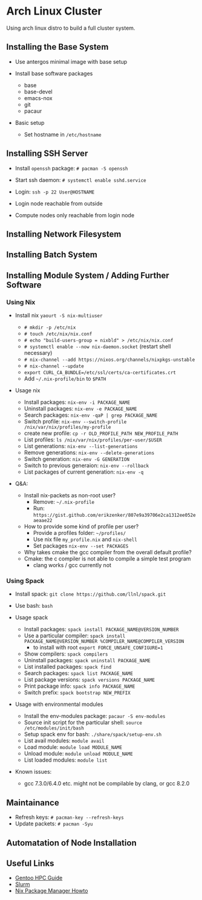 

# Arch Linux Cluster

Using arch linux distro to build a full cluster system.

## Installing the Base System

* Use antergos minimal image with base setup

* Install base software packages
  - base
  - base-devel
  - emacs-nox
  - git
  - pacaur


* Basic setup
  - Set hostname in `/etc/hostname`


## Installing SSH Server

* Install `openssh` package: `# pacman -S openssh`
* Start ssh daemon: `# systemctl enable sshd.service`
* Login: `ssh -p 22 User@HOSTNAME`

* Login node reachable from outside
* Compute nodes only reachable from login node

## Installing Network Filesystem

## Installing Batch System

## Installing Module System / Adding Further Software
### Using Nix
* Install nix `yaourt -S nix-multiuser`
  - `# mkdir -p /etc/nix`
  - `# touch /etc/nix/nix.conf`
  - `# echo "build-users-group = nixbld" > /etc/nix/nix.conf`
  - `# systemctl enable --now nix-daemon.socket` (restart shell necessary)
  - `# nix-channel --add https://nixos.org/channels/nixpkgs-unstable`
  - `# nix-channel --update`
  - `export CURL_CA_BUNDLE=/etc/ssl/certs/ca-certificates.crt`
  - Add `~/.nix-profile/bin` to `$PATH`

* Usage nix
  - Install packages: `nix-env -i PACKAGE_NAME`
  - Uninstall packages: `nix-env -e PACKAGE_NAME`
  - Search packages: `nix-env -qaP | grep PACKAGE_NAME`
  - Switch profile: `nix-env --switch-profile /nix/var/nix/profiles/my-profile`
  - create new profile: `cp -r OLD_PROFILE_PATH NEW_PROFILE_PATH`
  - List profiles: `ls /nix/var/nix/profiles/per-user/$USER`
  - List generations: `nix-env --list-generations`
  - Remove generations: `nix-env --delete-generations`
  - Switch generation: `nix-env -G GENERATION`
  - Switch to previous generaion: `nix-env --rollback`
  - List packages of current generation: `nix-env -q`

* Q&A:
  - Install nix-packets as non-root user?
    - Remove: `~/.nix-profile`
    - Run: `https://gist.github.com/erikzenker/807e9a39706e2ca1312ee052eaeaae22`
  - How to provide some kind of profile per user?
    - Provide a profiles folder: `~/profiles/`
    - Use nix file `my_profile.nix` and `nix-shell`
    - Set packages `nix-env --set PACKAGES`
  - Why takes cmake the gcc compiler from the overall default profile?
  - Cmake: the c compiler is not able to compile a simple test program
    - clang works / gcc currently not
### Using Spack
* Install spack: `git clone https://github.com/llnl/spack.git`
* Use bash: `bash`

* Usage spack
  - Install packages: `spack install PACKAGE_NAME@VERSION_NUMBER`
  - Use a particular compiler: `spack install PACKAGE_NAME@VERSION_NUMBER %COMPILER_NAME@COMPILER_VERSION`
    - to install with root `export FORCE_UNSAFE_CONFIGURE=1`
  - Show compilers: `spack compilers`  
  - Uninstall packages: `spack uninstall PACKAGE_NAME`
  - List installed packages: `spack find`
  - Search packages: `spack list PACKAGE_NAME`
  - List package versions: `spack versions PACKAGE_NAME`
  - Print package info: `spack info PACKAGE_NAME`
  - Switch prefix: `spack bootstrap NEW_PREFIX`
  
* Usage with environmental modules
  - Install the env-modules package: `pacaur -S env-modules`
  - Source init script for the particular shell: `source /etc/modules/init/bash`
  - Setup spack env for bash: `./share/spack/setup-env.sh`
  - List avail modules: `module avail`
  - Load module: `module load MODULE_NAME`
  - Unload module: `module unload MODULE_NAME`
  - List loaded modules: `module list`
  
* Known issues:
  - gcc 7.3.0/6.4.0 etc. might not be compilable by clang, or gcc 8.2.0
  
  
## Maintainance

* Refresh keys: `# pacman-key --refresh-keys`
* Update packets: `# pacman -Syu`

## Automatation of Node Installation

## Useful Links

* [Gentoo HPC Guide](https://wiki.gentoo.org/wiki/High_Performance_Computing_on_Gentoo)
* [Slurm](https://wiki.archlinux.org/index.php/Slurm)
* [Nix Package Manager Howto](https://nixos.org/nixos/manual/index.html#sec-ad-hoc-packages)
